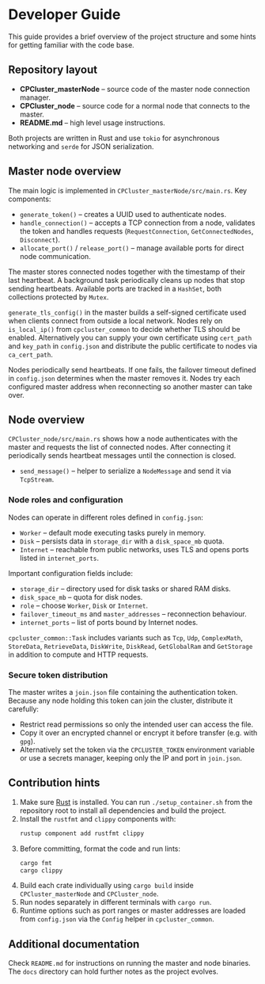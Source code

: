# Developer Guide

This guide provides a brief overview of the project structure and some hints for getting familiar with the code base.

## Repository layout

- **CPCluster_masterNode** – source code of the master node connection manager.
- **CPCluster_node** – source code for a normal node that connects to the master.
- **README.md** – high level usage instructions.

Both projects are written in Rust and use `tokio` for asynchronous networking and `serde` for JSON serialization.

## Master node overview

The main logic is implemented in `CPCluster_masterNode/src/main.rs`.
Key components:

- `generate_token()` – creates a UUID used to authenticate nodes.
- `handle_connection()` – accepts a TCP connection from a node, validates the token and handles requests (`RequestConnection`, `GetConnectedNodes`, `Disconnect`).
- `allocate_port()` / `release_port()` – manage available ports for direct node communication.

The master stores connected nodes together with the timestamp of their last heartbeat. A background task periodically cleans up nodes that stop sending heartbeats. Available ports are tracked in a `HashSet`, both collections protected by `Mutex`.

`generate_tls_config()` in the master builds a self-signed certificate used when clients connect from outside a local network. Nodes rely on `is_local_ip()` from `cpcluster_common` to decide whether TLS should be enabled. Alternatively you can supply your own certificate using `cert_path` and `key_path` in `config.json` and distribute the public certificate to nodes via `ca_cert_path`.

Nodes periodically send heartbeats. If one fails, the failover timeout defined in `config.json` determines when the master removes it. Nodes try each configured master address when reconnecting so another master can take over.

## Node overview

`CPCluster_node/src/main.rs` shows how a node authenticates with the master and requests the list of connected nodes. After connecting it periodically sends heartbeat messages until the connection is closed.

- `send_message()` – helper to serialize a `NodeMessage` and send it via `TcpStream`.

### Node roles and configuration

Nodes can operate in different roles defined in `config.json`:

- `Worker` – default mode executing tasks purely in memory.
- `Disk` – persists data in `storage_dir` with a `disk_space_mb` quota.
- `Internet` – reachable from public networks, uses TLS and opens ports listed in `internet_ports`.

Important configuration fields include:

- `storage_dir` – directory used for disk tasks or shared RAM disks.
- `disk_space_mb` – quota for disk nodes.
- `role` – choose `Worker`, `Disk` or `Internet`.
- `failover_timeout_ms` and `master_addresses` – reconnection behaviour.
- `internet_ports` – list of ports bound by Internet nodes.

`cpcluster_common::Task` includes variants such as `Tcp`, `Udp`, `ComplexMath`, `StoreData`, `RetrieveData`, `DiskWrite`, `DiskRead`, `GetGlobalRam` and `GetStorage` in addition to compute and HTTP requests.

### Secure token distribution

The master writes a `join.json` file containing the authentication token. Because any node holding this token can join the cluster, distribute it carefully:

- Restrict read permissions so only the intended user can access the file.
- Copy it over an encrypted channel or encrypt it before transfer (e.g. with `gpg`).
- Alternatively set the token via the `CPCLUSTER_TOKEN` environment variable or use a secrets manager, keeping only the IP and port in `join.json`.
## Contribution hints


1. Make sure [Rust](https://www.rust-lang.org/) is installed. You can run `./setup_container.sh` from the repository root to install all dependencies and build the project.
2. Install the `rustfmt` and `clippy` components with:
   ```bash
   rustup component add rustfmt clippy
   ```
3. Before committing, format the code and run lints:
   ```bash
   cargo fmt
   cargo clippy
   ```
4. Build each crate individually using `cargo build` inside `CPCluster_masterNode` and `CPCluster_node`.
5. Run nodes separately in different terminals with `cargo run`.
6. Runtime options such as port ranges or master addresses are loaded from `config.json` via the `Config` helper in `cpcluster_common`.

## Additional documentation

Check `README.md` for instructions on running the master and node binaries. The `docs` directory can hold further notes as the project evolves.
